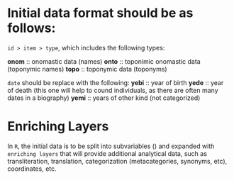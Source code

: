 # Initial data format should be as follows:

`id > item > type`, which includes the following types:

__onom__ :: onomastic data (names)
__onto__ :: toponimic onomastic data (toponymic names)
__topo__ :: toponymic data (toponyms)

`date` should be replace with the following:
__yebi__ :: year of birth
__yede__ :: year of death (this one will help to cound individuals, as there are often many dates in a biography)
__yemi__ :: years of other kind (not categorized)
 
# Enriching Layers
In `R`, the initial data is to be split into subvariables () and expanded with  `enriching layers` that will provide additional analytical data, such as transliteration, translation, categorization (metacategories, synonyms, etc), coordinates, etc.
 